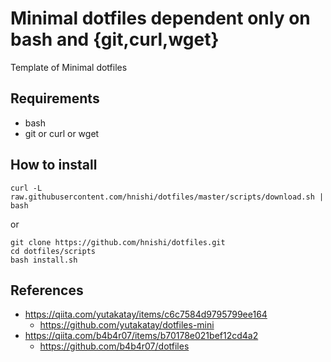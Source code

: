 # Minimal dotfiles dependent only on bash and {git,curl,wget}

Template of Minimal dotfiles

## Requirements

- bash
- git or curl or wget

## How to install

```
curl -L raw.githubusercontent.com/hnishi/dotfiles/master/scripts/download.sh | bash
```

or

```
git clone https://github.com/hnishi/dotfiles.git
cd dotfiles/scripts
bash install.sh
```

## References

- https://qiita.com/yutakatay/items/c6c7584d9795799ee164
  -  https://github.com/yutakatay/dotfiles-mini
- https://qiita.com/b4b4r07/items/b70178e021bef12cd4a2
  - https://github.com/b4b4r07/dotfiles

